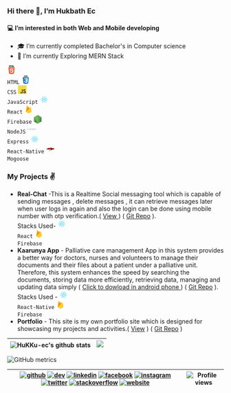 ### Hi there 👋, I’m Hukbath Ec
#### 💻 I’m interested in both Web and Mobile developing


- 🎓 I’m currently completed Bachelor's in Computer science
- 🌱 I’m currently Exploring MERN Stack 

<code><img height="20" alt="javascript" src="https://raw.githubusercontent.com/github/explore/80688e429a7d4ef2fca1e82350fe8e3517d3494d/topics/html/html.png"> HTML</code>
<code><img height="20" alt="javascript" src="https://raw.githubusercontent.com/github/explore/80688e429a7d4ef2fca1e82350fe8e3517d3494d/topics/css/css.png"> CSS</code>
<code><img height="20" alt="javascript" src="https://raw.githubusercontent.com/github/explore/80688e429a7d4ef2fca1e82350fe8e3517d3494d/topics/javascript/javascript.png"> JavaScript</code>
<code><img height="20" alt="react" src="https://raw.githubusercontent.com/github/explore/80688e429a7d4ef2fca1e82350fe8e3517d3494d/topics/react/react.png"> React</code> <code><img height="20" alt="firebase" src="https://raw.githubusercontent.com/github/explore/80688e429a7d4ef2fca1e82350fe8e3517d3494d/topics/firebase/firebase.png"> Firebase</code>
<code><img height="20" alt="nodejs" src="https://raw.githubusercontent.com/github/explore/80688e429a7d4ef2fca1e82350fe8e3517d3494d/topics/nodejs/nodejs.png"> NodeJS</code> <code><img height="20" alt="nodejs" src="https://raw.githubusercontent.com/github/explore/80688e429a7d4ef2fca1e82350fe8e3517d3494d/topics/express/express.png"> Express</code> <code><img height="20" alt="react-native" src="https://raw.githubusercontent.com/github/explore/80688e429a7d4ef2fca1e82350fe8e3517d3494d/topics/react-native/react-native.png"> React-Native</code>
<code><img height="20" alt="javascript" src="https://raw.githubusercontent.com/github/explore/80688e429a7d4ef2fca1e82350fe8e3517d3494d/topics/mongoose/mongoose.png"> Mogoose</code>

### My Projects ✌
- <b>Real-Chat</b> -This is a Realtime Social messaging tool which is capable of sending messages , delete messages , it can  retrieve messages later when user logs in again and also the login can be done using mobile number with otp verification.( [ View ](https://inquisitive-tulumba-fe7761.netlify.app/) ) ( [Git Repo](https://github.com/HuKKu-ec/real-chat) ).
<br/> Stacks Used- <code><img height="20" alt="react" src="https://raw.githubusercontent.com/github/explore/80688e429a7d4ef2fca1e82350fe8e3517d3494d/topics/react/react.png"> React</code> <code><img height="20" alt="firebase" src="https://raw.githubusercontent.com/github/explore/80688e429a7d4ef2fca1e82350fe8e3517d3494d/topics/firebase/firebase.png"> Firebase</code>
- <b>Kaarunya App</b> - Palliative care management App in this system provides a better way for doctors, nurses and volunteers to manage their documents and their files about a patient under a palliative unit. Therefore, this system enhances the speed by searching the documents, storing data more efficiently, retrieving data, managing and updating data simply ( [Click to  dowload in android phone ]( https://expo.dev/artifacts/ab3d290f-8bbc-4d31-856f-417793a429f7 ) ) ( [Git Repo](https://github.com/HuKKu-ec/Kaarunya) ).
<br/> Stacks Used - <code><img height="20" alt="react-native" src="https://raw.githubusercontent.com/github/explore/80688e429a7d4ef2fca1e82350fe8e3517d3494d/topics/react-native/react-native.png"> React-Native</code> <code><img height="20" alt="firebase" src="https://raw.githubusercontent.com/github/explore/80688e429a7d4ef2fca1e82350fe8e3517d3494d/topics/firebase/firebase.png"> Firebase</code>
- <b>Portfolio</b> - This site is my own portfolio site which is designed for showcasing my projects and activities.( [View](https://www.hukbathec.tech/) ) ( [Git Repo](https://github.com/HuKKu-ec/Portfolio) )


| <img align="center" src="https://github-readme-stats.vercel.app/api?username=HuKKu-ec&show_icons=true&count_private=true&include_all_commits=true&theme=cobalt&hide_border=true" alt="HuKKu-ec's github stats" /> | <img src="https://github-readme-stats.vercel.app/api/top-langs/?username=HuKKu-ec&theme=cobalt&hide_border=true" />|
| ------------- | ------------- |



![GitHub metrics](https://metrics.lecoq.io/HuKKu-ec)  



|<div > [<img  src='https://cdn.jsdelivr.net/npm/simple-icons@3.0.1/icons/github.svg' alt='github' height='20'>](https://github.com/HuKKu-ec)   [<img  src='https://cdn.jsdelivr.net/npm/simple-icons@3.0.1/icons/dev-dot-to.svg' alt='dev' height='20'>](https://dev.to/hukkuec)  [<img  src='https://cdn.jsdelivr.net/npm/simple-icons@3.0.1/icons/linkedin.svg' alt='linkedin' height='20'>](https://www.linkedin.com/in/hukbath-ec/)  [<img  src='https://cdn.jsdelivr.net/npm/simple-icons@3.0.1/icons/facebook.svg' alt='facebook' height='20'>](https://www.facebook.com/hukbath.ec)  [<img  src='https://cdn.jsdelivr.net/npm/simple-icons@3.0.1/icons/instagram.svg' alt='instagram' height='20'>](https://www.instagram.com/_hukku_/)  [<img  src='https://cdn.jsdelivr.net/npm/simple-icons@3.0.1/icons/twitter.svg' alt='twitter' height='20'>](https://twitter.com/hukbath)  [<img  src='https://cdn.jsdelivr.net/npm/simple-icons@3.0.1/icons/stackoverflow.svg' alt='stackoverflow' height='20'>](https://stackoverflow.com/users/hukbath-ec)  [<img  src='https://cdn.jsdelivr.net/npm/simple-icons@3.0.1/icons/icloud.svg' alt='website' margin='2' height='20'>](www.hukbathec.tech)</div>  | <div>  ![Profile views](https://gpvc.arturio.dev/HuKKu-ec) </div>  |
| ------------- |------------- |
